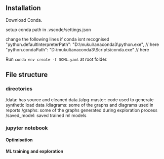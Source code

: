 

## Installation

Download Conda.

setup conda path in .vscode/settings.json

change the following lines if conda isnt recognised
  "python.defaultInterpreterPath": "D:\\mukul\\anaconda3\\python.exe",   // here 
  "python.condaPath": "D:\\mukul\\anaconda3\\Scripts\\conda.exe" // here


Run `conda env create -f SOML.yaml` at root folder.

## File structure

### directories
/data: has source and cleaned data
/alpg-master: code used to generate synthetic load data
/diagrams: some of the graphs and diagrams used in reports
/graphs: some of the graphs generated during exploration process
/saved_model: saved trained ml models

### jupyter notebook

#### Optimisation 
#### ML training and exploration

#### 


